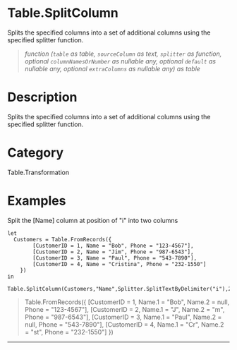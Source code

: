 # Table.SplitColumn
Splits the specified columns into a set of additional columns using the specified splitter function.
> _function (<code>table</code> as table, <code>sourceColumn</code> as text, <code>splitter</code> as function, optional <code>columnNamesOrNumber</code> as nullable any, optional <code>default</code> as nullable any, optional <code>extraColumns</code> as nullable any) as table_

# Description 
Splits the specified columns into a set of additional columns using the specified splitter function.
# Category 
Table.Transformation
# Examples 
Split the [Name] column at position of "i" into two columns
```
let 
  Customers = Table.FromRecords({
        [CustomerID = 1, Name = "Bob", Phone = "123-4567"],
        [CustomerID = 2, Name = "Jim", Phone = "987-6543"],
        [CustomerID = 3, Name = "Paul", Phone = "543-7890"],
        [CustomerID = 4, Name = "Cristina", Phone = "232-1550"]
    })
in
    Table.SplitColumn(Customers,"Name",Splitter.SplitTextByDelimiter("i"),2)
```
> Table.FromRecords({
    [CustomerID = 1, Name.1 = "Bob", Name.2 = null, Phone = "123-4567"],
    [CustomerID = 2, Name.1 = "J", Name.2 = "m", Phone = "987-6543"],
    [CustomerID = 3, Name.1 = "Paul", Name.2 = null, Phone = "543-7890"],
    [CustomerID = 4, Name.1 = "Cr", Name.2 = "st",  Phone = "232-1550"]
})
***
